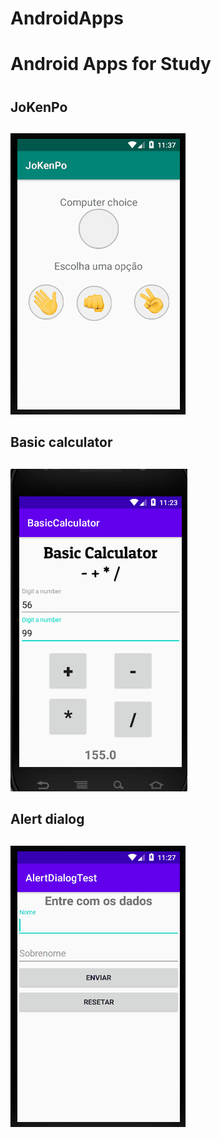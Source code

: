 # AndroidApps
# **Android Apps for Study** <h1>

## **JoKenPo** <h2>
![](https://github.com/Lekrieg/AndroidApps/blob/master/gifs/JoKenPoExample.gif)

## **Basic calculator** <h2>
![](https://github.com/Lekrieg/AndroidApps/blob/master/gifs/BasicCalculatorExample.PNG)

## **Alert dialog** <h2>
![](https://github.com/Lekrieg/AndroidApps/blob/master/gifs/AlertDialogTextExample.gif)